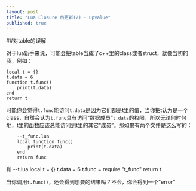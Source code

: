 ```yaml
---
layout: post
title: "Lua Closure 热更新(2) - Upvalue"
published: true
---
```

##对table的误解

对于lua新手来说，可能会把table当成了c++里的class或者struct，就像当初的我，例如：

	local t = {}
	t.data = 6
	function t.func()
		print(t.data)
	end
	return t

可能你会觉得`t.func`能访问`t.data`是因为它们都是t里的值，当你把t认为是一个class，自然会认为`t.func`具有访问“数据成员”`t.data`的权限，所以无论何时何地，t里的函数应该总能访问到t里的其它“成员”。那如果有两个文件是这么写的：

   		--t_func.lua
   		local function func()
   			print(t.data)
   		end
   		return func
   和
		--t.lua
		local t = {}
		t.data = 6
		t.func = require "t_func"
		return t

当你调用`t.func()`，还会得到想要的结果吗？不会，你会得到一个"error"
